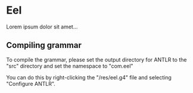 # Eel

Lorem ipsum dolor sit amet...

## Compiling grammar
To compile the grammar, please set the output directory for ANTLR to the "src" directory and set the namespace to "com.eel"

You can do this by right-clicking the "/res/eel.g4" file and selecting "Configure ANTLR".